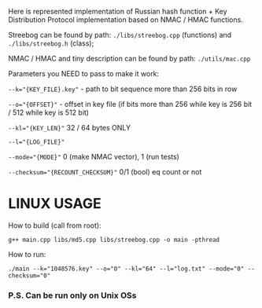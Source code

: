 Here is represented implementation of Russian hash function + Key Distribution Protocol implementation based on NMAC / HMAC functions.

Streebog can be found by path: `./libs/streebog.cpp` (functions) and `./libs/streebog.h` (class);

NMAC / HMAC and tiny description can be found by path: `./utils/mac.cpp`

Parameters you NEED to pass to make it work:

`--k="{KEY_FILE}.key"` - path to bit sequence more than 256 bits in row

`--o="{OFFSET}"` - offset in key file (if bits more than 256 while key is 256 bit / 512 while key is 512 bit)

`--kl="{KEY_LEN}"` 32 / 64 bytes ONLY

`--l="{LOG_FILE}"`

`--mode="{MODE}"` 0 (make NMAC vector), 1 (run tests)

`--checksum="{RECOUNT_CHECKSUM}"` 0/1 (bool) eq count or not

# LINUX USAGE

How to build (call from root):

```
g++ main.cpp libs/md5.cpp libs/streebog.cpp -o main -pthread
```

How to run:

```
./main --k="1048576.key" --o="0" --kl="64" --l="log.txt" --mode="0" --checksum="0"
```
### P.S. Can be run only on Unix OSs
